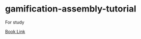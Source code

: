 # gamification-assembly-tutorial
For study

[Book Link](http://www.yes24.com/Product/Goods/81004072)
